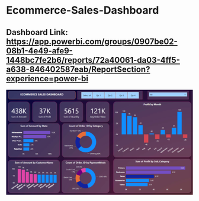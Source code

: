 # Ecommerce-Sales-Dashboard

## Dashboard Link: https://app.powerbi.com/groups/0907be02-08b1-4e49-afe9-1448bc7fe2b6/reports/72a40061-da03-4ff5-a638-846402587eab/ReportSection?experience=power-bi

![Dashboard Image](https://github.com/subhadipchatterjee2023/Ecommerce-Sales-Dashboard/blob/main/Screenshot%202024-05-13%20082523.png?raw=true)
